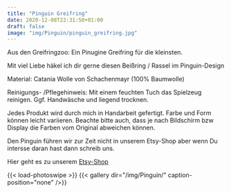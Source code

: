 ```yaml
---
title: "Pinguin Greifring"
date: 2020-12-08T22:31:50+01:00
draft: false
image: "img/Pinguin/pinguin_greifring.jpg"
---
```


Aus den Greifringzoo: Ein Pinugine Greifring für die kleinsten.
<!--more-->

Mit viel Liebe häkel ich dir gerne diesen Beißring / Rassel im Pinguin-Design

Material: Catania  Wolle von Schachenmayr (100% Baumwolle)

Reinigungs- /Pflegehinweis:
Mit einem feuchten Tuch das Spielzeug reinigen.
Ggf. Handwäsche und liegend trocknen.

Jedes Produkt wird durch mich in Handarbeit gefertigt. Farbe und Form können leicht variieren. Beachte bitte auch, dass je nach Bildschirm bzw Display die Farben vom Original abweichen können.

Den Pinguin führen wir zur Zeit nicht in unserem Etsy-Shop aber wenn Du intersse daran hast dann schreib uns.

Hier geht es zu unserem [Etsy-Shop](https://www.etsy.com/de/shop/BobiKon)

{{< load-photoswipe >}}
{{< gallery dir="/img/Pinguin/" caption-position="none" />}}
